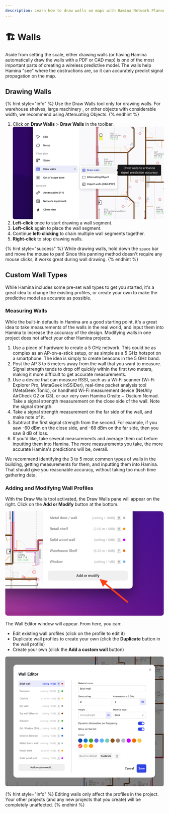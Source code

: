 ```yaml
---
description: Learn how to draw walls on maps with Hamina Network Planner.
---
```


# 🏗 Walls

Aside from setting the scale, either drawing walls (or having Hamina automatically draw the walls with a PDF or CAD map) is one of the most important parts of creating a wireless predictive model. The walls help Hamina "see" where the obstructions are, so it can accurately predict signal propagation on the map.

## Drawing Walls

{% hint style="info" %}
Use the Draw Walls tool only for drawing walls. For warehouse shelves, large machinery , or other objects with considerable width, we recommend using Attenuating Objects.
{% endhint %}

1. Click on **Draw Walls** > **Draw Walls** in the toolbar.\
   ![](<../.gitbook/assets/Draw Walls.jpg>)
2. **Left-click** once to start drawing a wall segment.
3. **Left-click** again to place the wall segment.
4. Continue **left-clicking** to chain multiple wall segments together.
5. **Right-click** to stop drawing walls.

{% hint style="success" %}
While drawing walls, hold down the `space` bar and move the mouse to pan! Since this panning method doesn't require any mouse clicks, it works great during wall drawing.
{% endhint %}

## Custom Wall Types

While Hamina includes some pre-set wall types to get you started, it's a great idea to change the existing profiles, or create your own to make the predictive model as accurate as possible.

### Measuring Walls

While the built-in defaults in Hamina are a good starting point, it's a great idea to take measurements of the walls in the real world, and input them into Hamina to increase the accuracy of the design. Modifying walls in one project does not affect your other Hamina projects.

1. Use a piece of hardware to create a 5 GHz network. This could be as complex as an AP-on-a-stick setup, or as simple as a 5 GHz hotspot on a smartphone. The idea is simply to create beacons in the 5 GHz band.
2. Post the AP 3 to 5 meters away from the wall that you want to measure. Signal strength tends to drop off quickly within the first two meters, making it more difficult to get accurate measurements.
3. Use a device that can measure RSSI, such as a Wi-Fi scanner (Wi-Fi Explorer Pro, MetaGeek inSSIDer), real-time packet analysis tool (MetaGeek Tonic), or handheld Wi-Fi measurement device (NetAlly AirCheck G2 or G3), or our very own Hamina Onsite + Oscium Nomad. Take a signal strength measurement on the close side of the wall. Note the signal strength.
4. Take a signal strength measurement on the far side of the wall, and make note of it.
5. Subtract the first signal strength from the second. For example, if you saw -60 dBm on the close side, and -68 dBm on the far side, then you saw 8 dB of loss.
6. If you'd like, take several measurements and average them out before inputting them into Hamina. The more measurements you take, the more accurate Hamina's predictions will be, overall.

We recommend identifying the 3 to 5 most common types of walls in the building, getting measurements for them, and inputting them into Hamina. That should give you reasonable accuracy, without taking too much time gathering data.

### Adding and Modifying Wall Profiles

With the Draw Walls tool activated, the Draw Walls pane will appear on the right. Click on the **Add or Modify** button at the bottom.

![](<../.gitbook/assets/Add or Modify.png>)

The Wall Editor window will appear. From here, you can:

* Edit existing wall profiles (click on the profile to edit it)
* Duplicate wall profiles to create your own (click the **Duplicate** button in the wall profile)
* Create your own (click the **Add a custom wall** button)

![](<../.gitbook/assets/Wall Editor.png>)

{% hint style="info" %}
Editing walls only affect the profiles in the project. Your other projects (and any new projects that you create) will be completely unaffected.
{% endhint %}
